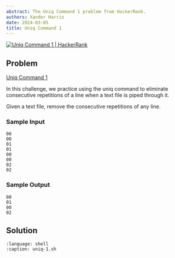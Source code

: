 ```yaml
---
abstract: The Uniq Command 1 problem from HackerRank.
authors: Xander Harris
date: 2024-03-05
title: Uniq Command 1
---
```


[![Uniq Command 1 | HackerRank](https://img.shields.io/badge/HackerRank-green?style=for-the-badge&logo=hackerrank&label=uniq%201)](https://www.hackerrank.com/challenges/text-processing-in-linux-the-uniq-command-1)

## Problem

[Uniq Command 1](https://www.hackerrank.com/challenges/text-processing-in-linux-the-uniq-command-1/problem?isFullScreen=true)

In this challenge, we practice using the uniq command to eliminate consecutive repetitions of a line when a text file is piped through it.

Given a text file, remove the consecutive repetitions of any line.

### Sample Input

```{code-block} shell
00
00
01
01
00
00
02
02
```

### Sample Output

```{code-block} shell
00
01
00
02
```

## Solution

```{literalinclude} uniq-1.sh
:language: shell
:caption: uniq-1.sh
```
